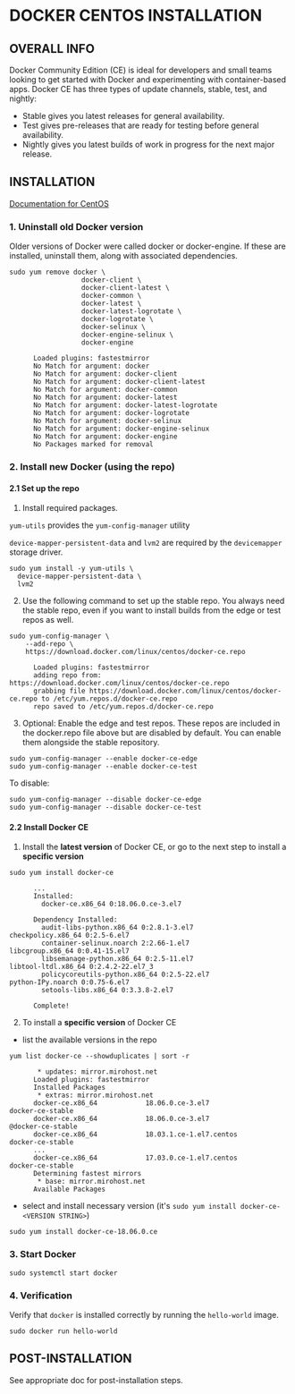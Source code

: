 # DOCKER CENTOS INSTALLATION


## OVERALL INFO

Docker Community Edition (CE) is ideal for developers and small teams looking to get started with Docker and experimenting with container-based apps. Docker CE has three types of update channels, stable, test, and nightly:

  - Stable gives you latest releases for general availability.
  - Test gives pre-releases that are ready for testing before general availability.
  - Nightly gives you latest builds of work in progress for the next major release.



## INSTALLATION


[Documentation for CentOS](https://docs.docker.com/install/linux/docker-ce/centos/)


### 1. Uninstall old Docker version

Older versions of Docker were called docker or docker-engine. If these are installed, uninstall them, along with associated dependencies.

```
sudo yum remove docker \
                  docker-client \
                  docker-client-latest \
                  docker-common \
                  docker-latest \
                  docker-latest-logrotate \
                  docker-logrotate \
                  docker-selinux \
                  docker-engine-selinux \
                  docker-engine
                  
      Loaded plugins: fastestmirror
      No Match for argument: docker
      No Match for argument: docker-client
      No Match for argument: docker-client-latest
      No Match for argument: docker-common
      No Match for argument: docker-latest
      No Match for argument: docker-latest-logrotate
      No Match for argument: docker-logrotate
      No Match for argument: docker-selinux
      No Match for argument: docker-engine-selinux
      No Match for argument: docker-engine
      No Packages marked for removal
```


### 2. Install new Docker (using the repo)

#### 2.1 Set up the repo

1. Install required packages. 

`yum-utils` provides the `yum-config-manager` utility

`device-mapper-persistent-data` and `lvm2` are required by the `devicemapper` storage driver.
```
sudo yum install -y yum-utils \
  device-mapper-persistent-data \
  lvm2
```


2. Use the following command to set up the stable repo. You always need the stable repo, even if you want to install builds from the edge or test repos as well.
```
sudo yum-config-manager \
    --add-repo \
    https://download.docker.com/linux/centos/docker-ce.repo
    
      Loaded plugins: fastestmirror
      adding repo from: https://download.docker.com/linux/centos/docker-ce.repo
      grabbing file https://download.docker.com/linux/centos/docker-ce.repo to /etc/yum.repos.d/docker-ce.repo
      repo saved to /etc/yum.repos.d/docker-ce.repo
```

3. Optional: Enable the edge and test repos. These repos are included in the docker.repo file above but are disabled by default. You can enable them alongside the stable repository.
```
sudo yum-config-manager --enable docker-ce-edge
sudo yum-config-manager --enable docker-ce-test
```

To disable:

```
sudo yum-config-manager --disable docker-ce-edge
sudo yum-config-manager --disable docker-ce-test
```




#### 2.2 Install Docker CE


1. Install the **latest version** of Docker CE, or go to the next step to install a **specific version**
```
sudo yum install docker-ce

      ...
      Installed:
        docker-ce.x86_64 0:18.06.0.ce-3.el7                                                                                   

      Dependency Installed:
        audit-libs-python.x86_64 0:2.8.1-3.el7                        checkpolicy.x86_64 0:2.5-6.el7
        container-selinux.noarch 2:2.66-1.el7                         libcgroup.x86_64 0:0.41-15.el7
        libsemanage-python.x86_64 0:2.5-11.el7                        libtool-ltdl.x86_64 0:2.4.2-22.el7_3
        policycoreutils-python.x86_64 0:2.5-22.el7                    python-IPy.noarch 0:0.75-6.el7
        setools-libs.x86_64 0:3.3.8-2.el7

      Complete!
```

2. To install a **specific version** of Docker CE
  - list the available versions in the repo
```
yum list docker-ce --showduplicates | sort -r

       * updates: mirror.mirohost.net
      Loaded plugins: fastestmirror
      Installed Packages
       * extras: mirror.mirohost.net
      docker-ce.x86_64            18.06.0.ce-3.el7                   docker-ce-stable
      docker-ce.x86_64            18.06.0.ce-3.el7                   @docker-ce-stable
      docker-ce.x86_64            18.03.1.ce-1.el7.centos            docker-ce-stable
      ...
      docker-ce.x86_64            17.03.0.ce-1.el7.centos            docker-ce-stable
      Determining fastest mirrors
       * base: mirror.mirohost.net
      Available Packages
```
  
  - select and install necessary version (it's `sudo yum install docker-ce-<VERSION STRING>`)
```
sudo yum install docker-ce-18.06.0.ce
```

### 3. Start Docker
```
sudo systemctl start docker
```


### 4. Verification

Verify that `docker` is installed correctly by running the `hello-world` image.

```
sudo docker run hello-world
```




## POST-INSTALLATION

See appropriate doc for post-installation steps.













